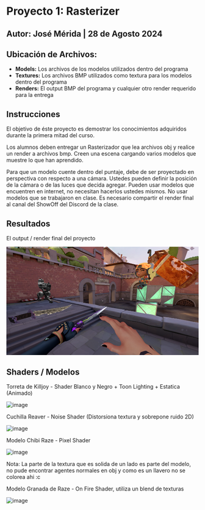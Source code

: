 # Proyecto 1: Rasterizer
## Autor: José Mérida | 28 de Agosto 2024

## Ubicación de Archivos:
- **Models:** Los archivos de los modelos utilizados dentro del programa
- **Textures:** Los archivos BMP utilizados como textura para los modelos dentro del programa
- **Renders:** El output BMP del programa y cualquier otro render requerido para la entrega
## Instrucciones
El objetivo de éste proyecto es demostrar los conocimientos adquiridos durante la primera mitad del curso.

Los alumnos deben entregar un Rasterizador que lea archivos obj y realice un render a archivos bmp. Creen una escena cargando varios modelos que muestre lo que han aprendido.

Para que un modelo cuente dentro del puntaje, debe de ser proyectado en perspectiva con respecto a una cámara. Ustedes pueden definir la posición de la cámara o de las luces que decida agregar. Pueden usar modelos que encuentren en internet, no necesitan hacerlos ustedes mismos. No usar modelos que se trabajaron en clase. Es necesario compartir el render final al canal del ShowOff del Discord de la clase.

## Resultados
El output / render final del proyecto

![Render](/renders/output.bmp)

## Shaders / Modelos
Torreta de Killjoy - Shader Blanco y Negro + Toon Lighting + Estatica (Animado)

![image](https://github.com/user-attachments/assets/b83d93ed-c261-4481-a121-6062c104e20d)

Cuchilla Reaver - Noise Shader (Distorsiona textura y sobrepone ruido 2D)

![image](https://github.com/user-attachments/assets/e81b9375-d4c2-45e8-9bdd-254ecd0c013d)

Modelo Chibi Raze - Pixel Shader

![image](https://github.com/user-attachments/assets/5ca9e28e-3a49-47aa-8701-0652c068796a)

Nota: La parte de la textura que es solida de un lado es parte del modelo, no pude encontrar agentes normales en obj y como es un llavero no se colorea ahi :c

Modelo Granada de Raze - On Fire Shader, utiliza un blend de texturas

![image](https://github.com/user-attachments/assets/970f7209-eccc-44c6-8cc7-ae904d6fbb29)
